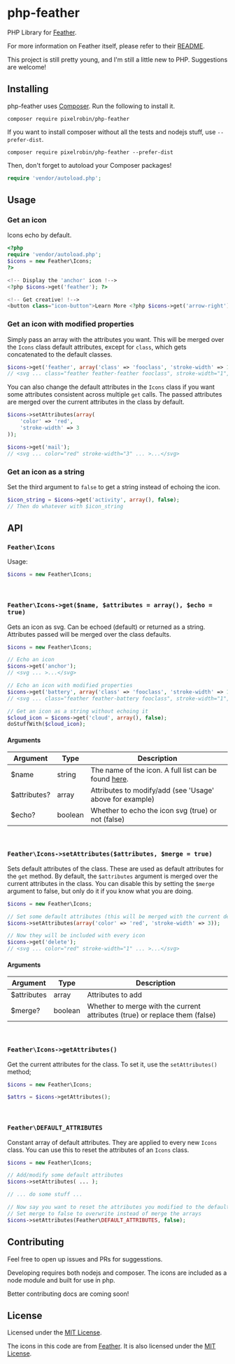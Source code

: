 # php-feather

PHP Library for [Feather](https://feathericons.com/).

For more information on Feather itself, please refer to their [README](https://github.com/feathericons/feather).

This project is still pretty young, and I'm still a little new to PHP. Suggestions are welcome!

## Installing

php-feather uses [Composer](https://getcomposer.org/). Run the following to install it.

```
composer require pixelrobin/php-feather
```

If you want to install composer without all the tests and nodejs stuff, use `--prefer-dist`.

```
composer require pixelrobin/php-feather --prefer-dist
```

Then, don't forget to autoload your Composer packages!

```php
require 'vendor/autoload.php';
```

## Usage

### Get an icon

Icons echo by default.

```php
<?php
require 'vendor/autoload.php';
$icons = new Feather\Icons;
?>

<!-- Display the 'anchor' icon !-->
<?php $icons->get('feather'); ?>

<!-- Get creative! !-->
<button class="icon-button">Learn More <?php $icons->get('arrow-right'); ?></button>
```

### Get an icon with modified properties

Simply pass an array with the attributes you want. This will be merged over the `Icons` class default attributes, except for `class`, which gets concatenated to the default classes.

```php
$icons->get('feather', array('class' => 'fooclass', 'stroke-width' => 1, 'aria-label' => 'Battery icon'));
// <svg ... class="feather feather-feather fooclass", stroke-width="1", aria-label="Battery icon" ... >...</svg>
```

You can also change the default attributes in the `Icons` class if you want some attributes consistent across multiple `get` calls. The passed attributes are merged over the current attributes in the
class by default.

```php
$icons->setAttributes(array(
    'color' => 'red',
    'stroke-width' => 3
));

$icons->get('mail');
// <svg ... color="red" stroke-width="3" ... >...</svg>
```

### Get an icon as a string

Set the third argument to `false` to get a string instead of echoing the icon.

```php
$icon_string = $icons->get('activity', array(), false);
// Then do whatever with $icon_string
```

## API

### `Feather\Icons`

Usage:

```php
$icons = new Feather\Icons;
```

<br>

### `Feather\Icons->get($name, $attributes = array(), $echo = true)`

Gets an icon as svg. Can be echoed (default) or returned as a string. Attributes passed will be merged over the class defaults.

```php
$icons = new Feather\Icons;

// Echo an icon
$icons->get('anchor');
// <svg ... >...</svg>

// Echo an icon with modified properties
$icons->get('battery', array('class' => 'fooclass', 'stroke-width' => 1, 'aria-label' => 'Battery icon'));
// <svg ... class="feather feather-battery fooclass", stroke-width="1", aria-label="Battery icon" ... >...</svg>

// Get an icon as a string without echoing it
$cloud_icon = $icons->get('cloud', array(), false);
doStuffWith($cloud_icon);
```

#### Arguments

|Argument    |Type   |Description                                                                      |
|------------|-------|---------------------------------------------------------------------------------|
|$name       |string |The name of the icon. A full list can be found [here](https://feathericons.com/).|
|$attributes?|array  |Attributes to modify/add (see 'Usage' above for example)                         |
|$echo?      |boolean|Whether to echo the icon svg (true) or not (false)                               |

<br>

### `Feather\Icons->setAttributes($attributes, $merge = true)`

Sets default attributes of the class. These are used as default attributes for the `get` method. By default, the `$attributes` argument is merged over the current attributes in the class. You can
disable this by setting the `$merge` argument to false, but only do it if you know what you are doing.

```php
$icons = new Feather\Icons;

// Set some default attributes (this will be merged with the current defaults in the class)
$icons->setAttributes(array('color' => 'red', 'stroke-width' => 3));

// Now they will be included with every icon
$icons->get('delete');
// <svg ... color="red" stroke-width="1" ... >...</svg>
```

#### Arguments

|Argument   |Type   |Description                                                                |
|-----------|-------|---------------------------------------------------------------------------|
|$attributes|array  |Attributes to add                                                          |
|$merge?    |boolean|Whether to merge with the current attributes (true) or replace them (false)|

<br>

### `Feather\Icons->getAttributes()`

Get the current attributes for the class. To set it, use the `setAttributes()` method;

```php
$icons = new Feather\Icons;

$attrs = $icons->getAttributes();
```

<br>

### `Feather\DEFAULT_ATTRIBUTES`

Constant array of default attributes. They are applied to every new `Icons` class. You can use this to reset the attributes of an `Icons` class.

```php
$icons = new Feather\Icons;

// Add/modify some default attributes
$icons->setAttributes( ... );

// ... do some stuff ...

// Now say you want to reset the attributes you modified to the default...
// Set merge to false to overwrite instead of merge the arrays
$icons->setAttributes(Feather\DEFAULT_ATTRIBUTES, false);
```

## Contributing

Feel free to open up issues and PRs for suggesstions.

Developing requires both nodejs and composer. The icons are included as a node module and built for use in php.

Better contributing docs are coming soon!

## License

Licensed under the [MIT License](https://github.com/Pixelrobin/php-feather/blob/master/LICENSE).

The icons in this code are from [Feather](https://github.com/feathericons/feather). It is also licensed under the [MIT License](https://github.com/feathericons/feather/blob/master/LICENSE).
